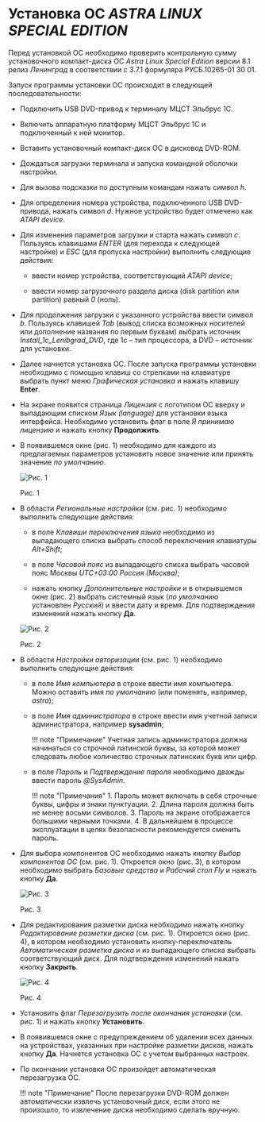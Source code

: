 # Установка ОС *ASTRA LINUX SPECIAL EDITION*

Перед установкой ОС необходимо проверить контрольную сумму установочного 
компакт-диска ОС *Astra Linux Special Edition* версии 8.1 релиз *Ленинград* в соответствии с 3.7.1 формуляра 
РУСБ.10265-01 30 01.

Запуск программы установки ОС происходит в следующей последовательности:

- Подключить USB DVD-привод к терминалу МЦСТ Эльбрус 1С.

- Включить аппаратную платформу МЦСТ Эльбрус 1С и подключенный к ней монитор.

- Вставить установочный компакт-диск ОС в дисковод DVD-ROM.

- Дождаться загрузки терминала и запуска командной оболочки настройки.

- Для вызова подсказки по доступным командам нажать символ *h*.

- Для определения номера устройства, подключенного USB DVD-привода, нажать символ *d*. 
  Нужное устройство будет отмечено как *ATAPI device*.

- Для изменения параметров загрузки и старта нажать символ *c*. 
  Пользуясь клавишами *ENTER* (для перехода к следующей настройке) и *ESC* (для пропуска настройки) 
  выполнить следующие действия:   

    - ввести номер устройства, соответствующий *ATAPI device*;

    - ввести номер загрузочного раздела диска (disk partition или partition) равный *0* (ноль).

- Для продолжения загрузки с указанного устройства ввести символ *b*. Пользуясь клавишей *Tab* 
  (вывод списка возможных носителей или дополнение названия по первым буквам) выбрать 
  источник *Install_1c_Lenibgrad_DVD*, где 1с – тип процессора, а DVD – источник для установки.

- Далее начнется установка ОС. После запуска программы установки необходимо с помощью клавиш со стрелками на 
  клавиатуре выбрать пункт меню *Графическая установка* и нажать клавишу **Enter**.

- На экране появится страница *Лицензия* с логотипом ОС вверху и выпадающим списком 
  *Язык (language)* для установки языка интерфейса. Необходимо установить флаг в 
  поле *Я принимаю лицензию* и нажать кнопку **Продолжить**.

- В появившемся окне (рис. 1) необходимо для каждого из предлагаемых параметров 
  установить новое значение или принять значение *по умолчанию*.
  
    ![Рис. 1](../../../_assets/applications2/pic1.png)

    Рис. 1

- В области *Региональные настройки* (см. рис. 1) необходимо выполнить следующие действия:

    - в поле *Клавиши переключения языка* необходимо из выпадающего списка выбрать 
    способ переключения клавиатуры *Alt+Shift*;

    - в поле *Часовой пояс* из выпадающего списка выбрать часовой пояс Москвы *UTC+03:00 Россия (Москва)*;

    - нажать кнопку *Дополнительные настройки* и в открывшемся окне (рис. 2) выбрать системный 
    язык (*по умолчанию* установлен *Русский*) и ввести дату и время. 
    Для подтверждения изменений нажать кнопку **Да**.

    ![Рис. 2](../../../_assets/applications2/pic2.png)

    Рис. 2

- В области *Настройки авторизации* (см. рис. 1) необходимо выполнить следующие действия:

    - в поле *Имя компьютера* в строке ввести имя компьютера. Можно оставить 
      имя *по умолчанию* (или поменять, например, *astra*);

    - в поле *Имя администратора* в строке ввести имя учетной записи 
      администратора, например **sysadmin**; 

        !!! note "Примечание" 
            Учетная запись администратора должна начинаться со строчной латинской 
            буквы, за которой может следовать любое количество строчных латинских букв или цифр.

    - в поле *Пароль* и *Подтверждение пароля* необходимо дважды ввести пароль *@SysAdmin*.

        !!! note "Примечания"
            1. Пароль может включать в себя строчные буквы, цифры и знаки пунктуации.
            2. Длина пароля должна быть не менее восьми символов.
            3. Пароль на экране отображается большими черными точками.
            4. В дальнейшем в процессе эксплуатации в целях безопасности рекомендуется сменить пароль.

- Для выбора компонентов ОС необходимо нажать кнопку *Выбор компонентов ОС* (см. рис. 1). 
    Откроется окно (рис. 3), в котором необходимо выбрать *Базовые средства* и *Рабочий стол Fly* 
    и нажать кнопку **Да**.
    
    ![Рис. 3](../../../_assets/applications2/pic3.png)

    Рис. 3

- Для редактирования разметки диска необходимо нажать кнопку *Редактирование разметки диска* 
  (см. рис. 1). Откроется окно (рис. 4), в котором необходимо установить 
  кнопку-переключатель *Автоматическая разметка диска* и из выпадающего списка 
  выбрать соответствующий диск. Для подтверждения изменений нажать кнопку **Закрыть**.

    ![Рис. 4](../../../_assets/applications2/pic4.png)

    Рис. 4

- Установить флаг *Перезагрузить после окончания установки* (см. рис. 1) и нажать кнопку **Установить**.

- В появившемся окне с предупреждением об удалении всех данных на устройствах, указанных 
  при настройке разметки дисков, нажать кнопку **Да**. Начнется установка ОС с учетом выбранных настроек.

- По окончании установки ОС произойдет автоматическая перезагрузка ОС.

    !!! note "Примечание" 
        После перезагрузки DVD-ROM должен автоматически извлечь установочный диск, 
        если этого не произошло, то извлечение диска необходимо сделать вручную.

